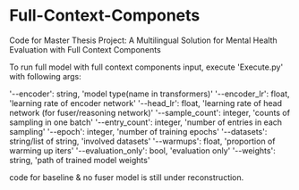 # Full-Context-Componets
Code for Master Thesis Project: A Multilingual Solution for Mental Health Evaluation with Full Context Components

To run full model with full context components input, execute 'Execute.py' with following args:

'--encoder': string, 'model type(name in transformers)'
'--encoder_lr': float, 'learning rate of encoder network'
'--head_lr': float, 'learning rate of head network (for fuser/reasoning network)'
'--sample_count': integer, 'counts of sampling in one batch'
'--entry_count': integer, 'number of entries in each sampling'
'--epoch': integer, 'number of training epochs'
'--datasets': string/list of string, 'involved datasets'
'--warmups': float, 'proportion of warming up iters'
'--evaluation_only': bool, 'evaluation only'
'--weights': string, 'path of trained model weights'

code for baseline & no fuser model is still under reconstruction.
